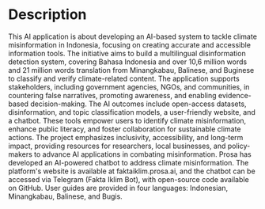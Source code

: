 # Description

This AI application is about developing an AI-based system to tackle climate misinformation in Indonesia, focusing on creating accurate and accessible information tools. The initiative aims to build a multilingual disinformation detection system, covering Bahasa Indonesia and over 10,6 million words and 21 million words translation from Minangkabau, Balinese, and Buginese to classify and verify climate-related content. The application supports stakeholders, including government agencies, NGOs, and communities, in countering false narratives, promoting awareness, and enabling evidence-based decision-making. The AI outcomes include open-access datasets, disinformation, and topic classification models, a user-friendly website, and a chatbot. These tools empower users to identify climate misinformation, enhance public literacy, and foster collaboration for sustainable climate actions. The project emphasizes inclusivity, accessibility, and long-term impact, providing resources for researchers, local businesses, and policy-makers to advance AI applications in combating misinformation. Prosa has developed an AI-powered chatbot to address climate misinformation. The platform's website is available at faktaiklim.prosa.ai, and the chatbot can be accessed via Telegram (Fakta Iklim Bot), with open-source code available on GitHub. User guides are provided in four languages: Indonesian, Minangkabau, Balinese, and Bugis.